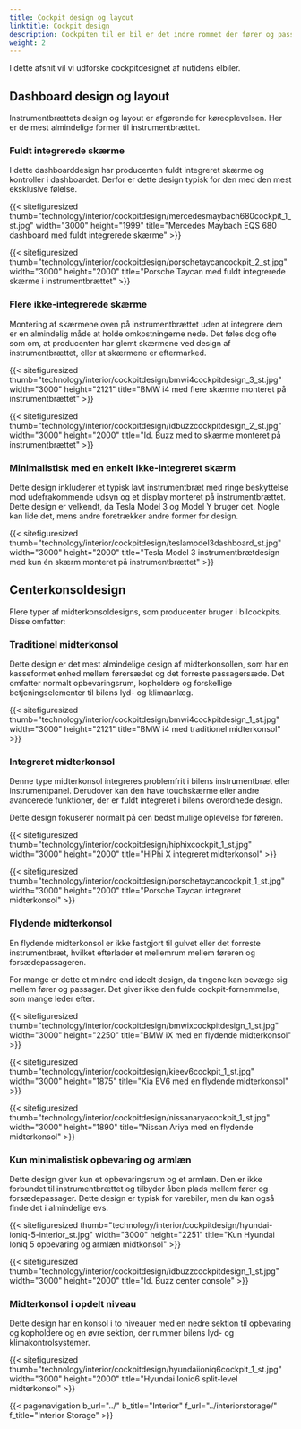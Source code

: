 ```yaml
---
title: Cockpit design og layout
linktitle: Cockpit design
description: Cockpiten til en bil er det indre rommet der fører og passasjerer samhandler med bilens funksjoner og egenskaper. Derfor er cockpitdesignet avgjørende for bilens generelle appell, ytelse, komfort og sikkerhet.
weight: 2
---
```

<!-- markdownlint-disable MD033 -->
I dette afsnit vil vi udforske cockpitdesignet af nutidens elbiler.

## Dashboard design og layout

Instrumentbrættets design og layout er afgørende for køreoplevelsen. Her er de mest almindelige former til instrumentbrættet.

### Fuldt integrerede skærme

I dette dashboarddesign har producenten fuldt integreret skærme og kontroller i dashboardet. Derfor er dette design typisk for den med den mest eksklusive følelse.

{{< sitefiguresized thumb="technology/interior/cockpitdesign/mercedesmaybach680cockpit_1_st.jpg" width="3000" height="1999" title="Mercedes Maybach EQS 680 dashboard med fuldt integrerede skærme" >}}

{{< sitefiguresized thumb="technology/interior/cockpitdesign/porschetaycancockpit_2_st.jpg" width="3000" height="2000" title="Porsche Taycan med fuldt integrerede skærme i instrumentbrættet" >}}

### Flere ikke-integrerede skærme

Montering af skærmene oven på instrumentbrættet uden at integrere dem er en almindelig måde at holde omkostningerne nede. Det føles dog ofte som om, at producenten har glemt skærmene ved design af instrumentbrættet, eller at skærmene er eftermarked.

{{< sitefiguresized thumb="technology/interior/cockpitdesign/bmwi4cockpitdesign_3_st.jpg" width="3000" height="2121" title="BMW i4 med flere skærme monteret på instrumentbrættet" >}}

{{< sitefiguresized thumb="technology/interior/cockpitdesign/idbuzzcockpitdesign_2_st.jpg" width="3000" height="2000" title="Id. Buzz med to skærme monteret på instrumentbrættet" >}}


### Minimalistisk med en enkelt ikke-integreret skærm

Dette design inkluderer et typisk lavt instrumentbræt med ringe beskyttelse mod udefrakommende udsyn og et display monteret på instrumentbrættet. Dette design er velkendt, da Tesla Model 3 og Model Y bruger det. Nogle kan lide det, mens andre foretrækker andre former for design.

{{< sitefiguresized thumb="technology/interior/cockpitdesign/teslamodel3dashboard_st.jpg" width="3000" height="2000" title="Tesla Model 3 instrumentbrætdesign med kun én skærm monteret på instrumentbrættet" >}}

## Centerkonsoldesign

Flere typer af midterkonsoldesigns, som producenter bruger i bilcockpits. Disse omfatter:

### Traditionel midterkonsol

Dette design er det mest almindelige design af midterkonsollen, som har en kasseformet enhed mellem førersædet og det forreste passagersæde. Det omfatter normalt opbevaringsrum, kopholdere og forskellige betjeningselementer til bilens lyd- og klimaanlæg.

{{< sitefiguresized thumb="technology/interior/cockpitdesign/bmwi4cockpitdesign_1_st.jpg" width="3000" height="2121" title="BMW i4 med traditionel midterkonsol" >}}

### Integreret midterkonsol

Denne type midterkonsol integreres problemfrit i bilens instrumentbræt eller instrumentpanel. Derudover kan den have touchskærme eller andre avancerede funktioner, der er fuldt integreret i bilens overordnede design.

Dette design fokuserer normalt på den bedst mulige oplevelse for føreren.

{{< sitefiguresized thumb="technology/interior/cockpitdesign/hiphixcockpit_1_st.jpg" width="3000" height="2000" title="HiPhi X integreret midterkonsol" >}}

{{< sitefiguresized thumb="technology/interior/cockpitdesign/porschetaycancockpit_1_st.jpg" width="3000" height="2000" title="Porsche Taycan integreret midterkonsol" >}}

### Flydende midterkonsol

En flydende midterkonsol er ikke fastgjort til gulvet eller det forreste instrumentbræt, hvilket efterlader et mellemrum mellem føreren og forsædepassageren.

For mange er dette et mindre end ideelt design, da tingene kan bevæge sig mellem fører og passager. Det giver ikke den fulde cockpit-fornemmelse, som mange leder efter.

{{< sitefiguresized thumb="technology/interior/cockpitdesign/bmwixcockpitdesign_1_st.jpg" width="3000" height="2250" title="BMW iX med en flydende midterkonsol" >}}

{{< sitefiguresized thumb="technology/interior/cockpitdesign/kieev6cockpit_1_st.jpg" width="3000" height="1875" title="Kia EV6 med en flydende midterkonsol" >}}

{{< sitefiguresized thumb="technology/interior/cockpitdesign/nissanaryacockpit_1_st.jpg" width="3000" height="1890" title="Nissan Ariya med en flydende midterkonsol" >}}

### Kun minimalistisk opbevaring og armlæn

Dette design giver kun et opbevaringsrum og et armlæn. Den er ikke forbundet til instrumentbrættet og tilbyder åben plads mellem fører og forsædepassager. Dette design er typisk for varebiler, men du kan også finde det i almindelige evs.

{{< sitefiguresized thumb="technology/interior/cockpitdesign/hyundai-ioniq-5-interior_st.jpg" width="3000" height="2251" title="Kun Hyundai Ioniq 5 opbevaring og armlæn midtkonsol" >}}

{{< sitefiguresized thumb="technology/interior/cockpitdesign/idbuzzcockpitdesign_1_st.jpg" width="3000" height="2000" title="Id. Buzz center console" >}}

### Midterkonsol i opdelt niveau

Dette design har en konsol i to niveauer med en nedre sektion til opbevaring og kopholdere og en øvre sektion, der rummer bilens lyd- og klimakontrolsystemer.

{{< sitefiguresized thumb="technology/interior/cockpitdesign/hyundaiioniq6cockpit_1_st.jpg" width="3000" height="2000" title="Hyundai Ioniq6 split-level midterkonsol" >}}


{{< pagenavigation b_url="../" b_title="Interior" f_url="../interiorstorage/" f_title="Interior Storage" >}}
